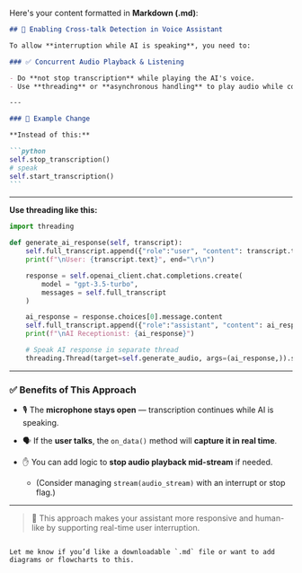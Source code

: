 Here's your content formatted in **Markdown (.md)**:

````markdown
## 🧠 Enabling Cross-talk Detection in Voice Assistant

To allow **interruption while AI is speaking**, you need to:

### ✅ Concurrent Audio Playback & Listening

- Do **not stop transcription** while playing the AI's voice.
- Use **threading** or **asynchronous handling** to play audio while continuing to listen.

---

### 🔁 Example Change

**Instead of this:**

```python
self.stop_transcription()
# speak
self.start_transcription()
```
````

---

**Use threading like this:**

```python
import threading

def generate_ai_response(self, transcript):
    self.full_transcript.append({"role":"user", "content": transcript.text})
    print(f"\nUser: {transcript.text}", end="\r\n")

    response = self.openai_client.chat.completions.create(
        model = "gpt-3.5-turbo",
        messages = self.full_transcript
    )

    ai_response = response.choices[0].message.content
    self.full_transcript.append({"role":"assistant", "content": ai_response})
    print(f"\nAI Receptionist: {ai_response}")

    # Speak AI response in separate thread
    threading.Thread(target=self.generate_audio, args=(ai_response,)).start()
```

---

### ✅ Benefits of This Approach

- 🎙️ The **microphone stays open** — transcription continues while AI is speaking.
- 🗣️ If the **user talks**, the `on_data()` method will **capture it in real time**.
- ✋ You can add logic to **stop audio playback mid-stream** if needed.

  - (Consider managing `stream(audio_stream)` with an interrupt or stop flag.)

---

> 🔧 This approach makes your assistant more responsive and human-like by supporting real-time user interruption.

```

Let me know if you’d like a downloadable `.md` file or want to add diagrams or flowcharts to this.
```
